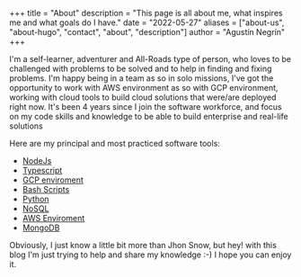 +++
title = "About"
description = "This page is all about me, what inspires me and what goals do I have."
date = "2022-05-27"
aliases = ["about-us", "about-hugo", "contact", "about", "description"]
author = "Agustín Negrín"
+++

I'm a self-learner, adventurer and All-Roads type of person, who loves to be challenged with problems to be solved and to help in finding and fixing problems.
I'm happy being in a team as so in solo missions, I've got the opportunity to work with AWS environment as so with GCP environment, working with cloud tools to build cloud solutions that were/are deployed right now. It's been 4 years since I join the software workforce, and focus on my code skills and knowledge to be able to build enterprise and real-life solutions

Here are my principal and most practiced software tools:

- [NodeJs](https://nodejs.org/)
- [Typescript](https://www.typescriptlang.org/)
- [GCP enviroment](https://cloud.google.com/)
- [Bash Scripts](https://devhints.io/bash)
- [Python](https://www.python.org/)
- [NoSQL](https://www.mongodb.com/nosql-explained)
- [AWS Enviroment](https://aws.amazon.com/)
- [MongoDB](https://www.mongodb.com/nosql-explained)

Obviously, I just know a little bit more than Jhon Snow, but hey! with this blog I'm just trying to help and share my knowledge :-) I hope you can enjoy it.
